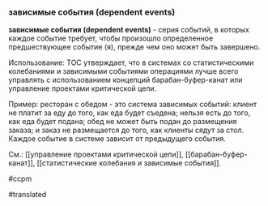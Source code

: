 ### зависимые события (dependent events)

**зависимые события (dependent events)** - серия событий, в которых каждое событие требует, чтобы произошло определенное предшествующее событие (я), прежде чем оно может быть завершено.

Использование: TOC утверждает, что в системах со статистическими колебаниями и зависимыми событиями операциями лучше всего управлять с использованием концепций барабан-буфер-канат или управление проектами критической цепи.

Пример: ресторан с обедом - это система зависимых событий: клиент не платит за еду до того, как еда будет съедена; нельзя есть до того, как еда будет подана; обед не может быть подан до размещения заказа; и заказ не размещается до того, как клиенты сядут за стол. Каждое событие в системе зависит от предыдущего события.

См.: [[управление проектами критической цепи]], [[барабан-буфер-канат]], [[статистические колебания и зависимые события]].

#ccpm

#translated
